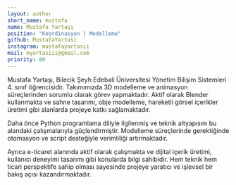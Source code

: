 ```yaml
---
layout: author
short_name: mustafa
name: Mustafa Yartaşı
position: "Koordinasyon | Modelleme"
github: MustafaYartasi
instagram: mustafayartasii
mail: myartasiii@gmail.com
priority: 80
---
```


Mustafa Yartaşı, Bilecik Şeyh Edebali Üniversitesi Yönetim Bilişim Sistemleri 4. sınıf öğrencisidir. Takımımızda 3D modelleme ve animasyon süreçlerinden sorumlu olarak görev yapmaktadır. Aktif olarak Blender kullanmakta ve sahne tasarımı, obje modelleme, hareketli görsel içerikler üretimi gibi alanlarda projeye katkı sağlamaktadır.

Daha önce Python programlama diliyle ilgilenmiş ve teknik altyapısını bu alandaki çalışmalarıyla güçlendirmiştir. Modelleme süreçlerinde gerektiğinde otomasyon ve script desteğiyle verimliliği artırmaktadır.

Ayrıca e-ticaret alanında aktif olarak çalışmakta ve dijital içerik üretimi, kullanıcı deneyimi tasarımı gibi konularda bilgi sahibidir. Hem teknik hem ticari perspektife sahip olması sayesinde projeye yaratıcı ve işlevsel bir bakış açısı kazandırmaktadır.
